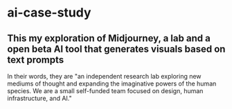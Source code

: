 # ai-case-study

## This my exploration of Midjourney, a lab and a open beta AI tool that generates visuals based on text prompts
In their words, they are "an independent research lab exploring new mediums of thought and expanding the imaginative powers of the human species. We are a small self-funded team focused on design, human infrastructure, and AI."
